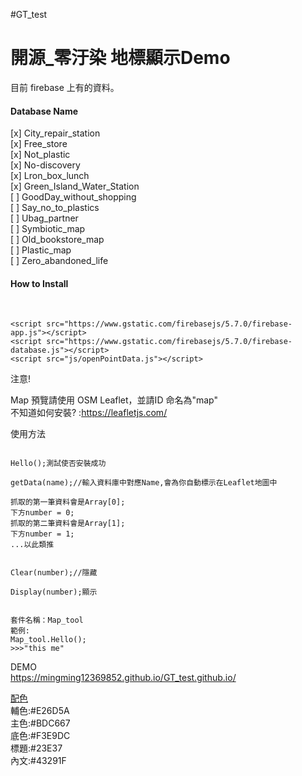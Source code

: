 #GT_test

<h1>開源_零汙染 地標顯示Demo</h1>
<tr>

目前 firebase 上有的資料。<br>

<h4>Database Name</h4>
[x] City_repair_station<br>
[x] Free_store<br>
[x] Not_plastic<br>
[x] No-discovery<br>
[x] Lron_box_lunch<br>
[x] Green_Island_Water_Station<br>
[ ] GoodDay_without_shopping<br>
[ ] Say_no_to_plastics<br>
[ ] Ubag_partner<br>
[ ] Symbiotic_map<br>
[ ] Old_bookstore_map<br>
[ ] Plastic_map<br>
[ ] Zero_abandoned_life<br>

<tr>
<h4>How to Install</h4> <br>

    <script src="https://www.gstatic.com/firebasejs/5.7.0/firebase-app.js"></script>
    <script src="https://www.gstatic.com/firebasejs/5.7.0/firebase-database.js"></script>
    <script src="js/openPointData.js"></script>
</h4>注意!</h4><br>

Map 預覽請使用 OSM Leaflet，並請ID 命名為"map"<br>
不知道如何安裝?
:https://leafletjs.com/
<tr>
使用方法

```

Hello();測試使否安裝成功

getData(name);//輸入資料庫中對應Name,會為你自動標示在Leaflet地圖中

抓取的第一筆資料會是Array[0];
下方number = 0;
抓取的第二筆資料會是Array[1];
下方number = 1;
...以此類推


Clear(number);//隱藏

Display(number);顯示


套件名稱：Map_tool
範例:
Map_tool.Hello();
>>>"this me"
```


DEMO<br>
https://mingming12369852.github.io/GT_test.github.io/<br>

[配色](https://lh4.googleusercontent.com/lpFisKIsiABK1mwfj3UfmEfdypYfnBEGbCYlsJc3Gy6GOjQqIpN8JiToI2uqizrm2c57UmtUviyWzm-eR9Tlrc1nsHlMZa4njO9XcyXx)<br>
輔色:#E26D5A  <br>
主色:#BDC667 <br>
底色:#F3E9DC <br>
標題:#23E37<br>
內文:#43291F<br>
